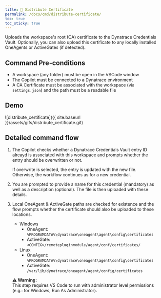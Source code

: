 ```yaml
---
title: 🔗 Distribute Certificate
permalink: /docs/cmd/distribute-certificate/
toc: true
toc_sticky: true
---
```


Uploads the workspace's root (CA) certificate to the Dynatrace Credentials Vault. Optionally,
you can also upload this certificate to any locally installed OneAgents or ActiveGates (if 
detected).

## Command Pre-conditions

- A workspace (any folder) must be open in the VSCode window
- The Copilot must be connected to a Dynatrace environment
- A CA Certificate must be associated with the workspace (via `settings.json`) and the
  path must be a readable file

## Demo

![distribute_certificate]({{ site.baseurl }}/assets/gifs/distribute_certificate.gif)

## Detailed command flow

1. The Copilot checks whether a Dynatrace Credentials Vault entry ID alreayd is associated
   with this workspace and prompts whether the entry should be overwritten or not.

   If overwrite is selected, the entry is updated with the new file. Otherwise, the workflow
   continues as for a new credential.

2. You are prompted to provide a name for this credential (mandatory) as well as a description
   (optional). The file is then uploaded with these details.

3. Local OneAgent & ActiveGate paths are checked for existence and the flow prompts whether
   the certificate should also be uploaded to these locations.
   - Windows
     - OneAgent: `%PROGRAMDATA%\dynatrace\oneagent\agent\config\certificates`
     - ActiveGate: `<CONFIG>/remotepluginmodule/agent/conf/certificates/`
   - Linux
     - OneAgent: `%PROGRAMDATA%\dynatrace\oneagent\agent\config\certificates`
     - ActiveGate: `/var/lib/dynatrace/oneagent/agent/config/certificates`

   <p class="notice--warning">
     <strong>⚠️ Warning:</strong>
     <br/>
     This step requires VS Code to run with administrator level permissions
     (e.g.: for Windows, Run As Administrator).
   </p>
